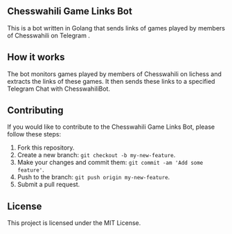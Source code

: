 ## Chesswahili Game Links Bot

This is a bot written in Golang that sends links of games played by members of Chesswahili on Telegram .

## How it works

The bot monitors games played by members of Chesswahili on lichess and extracts the links of these games. It then sends these links to a specified Telegram Chat with ChesswahiliBot.



## Contributing

If you would like to contribute to the Chesswahili Game Links Bot, please follow these steps:

1. Fork this repository.
2. Create a new branch: `git checkout -b my-new-feature`.
3. Make your changes and commit them: `git commit -am 'Add some feature'`.
4. Push to the branch: `git push origin my-new-feature`.
5. Submit a pull request.

## License

This project is licensed under the MIT License.
